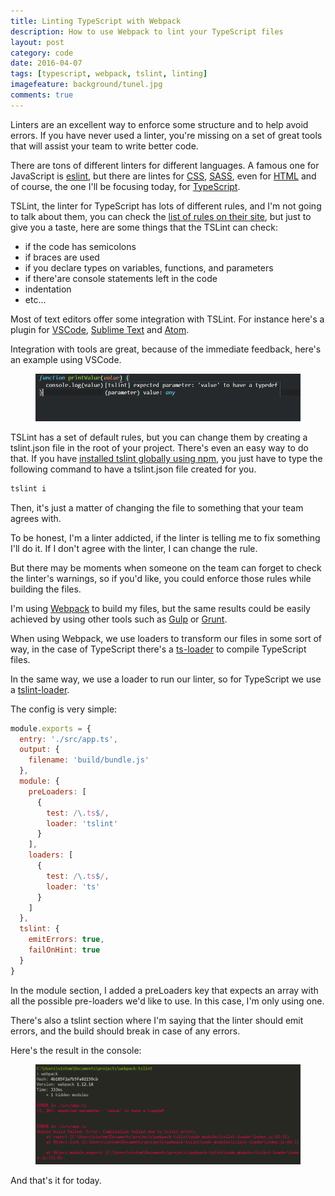 ```yaml
---
title: Linting TypeScript with Webpack
description: How to use Webpack to lint your TypeScript files
layout: post
category: code
date: 2016-04-07
tags: [typescript, webpack, tslint, linting]
imagefeature: background/tunel.jpg
comments: true
---
```

Linters are an excellent way to enforce some structure and to help avoid errors. If you have never used a linter, you're missing on a set of great tools that will assist your team to write better code.
<!-- more -->
There are tons of different linters for different languages. A famous one for JavaScript is [eslint](http://eslint.org/), but there are lintes for [CSS](http://csslint.net/), [SASS](https://github.com/brigade/scss-lint/), even for [HTML](https://github.com/deezer/html-linter) and of course, the one I'll be focusing today, for [TypeScript](https://palantir.github.io/tslint/).

TSLint, the linter for TypeScript has lots of different rules, and I'm not going to talk about them, you can check the [list of rules on their site](https://palantir.github.io/tslint/rules/), but just to give you a taste, here are some things that the TSLint can check:

-  if the code has semicolons
-  if braces are used
-  if you declare types on variables, functions, and parameters
-  if there'are console statements left in the code
-  indentation
-  etc...

Most of text editors offer some integration with TSLint. For instance here's a plugin for [VSCode](https://marketplace.visualstudio.com/items?itemName=eg2.tslint), [Sublime Text](https://packagecontrol.io/packages/SublimeLinter-contrib-tslint) and [Atom](https://atom.io/packages/linter-tslint).

Integration with tools are great, because of the immediate feedback, here's an example using VSCode.

<figure>
    <img src="/images/2016/04/tslint.png" alt="TSLint">    
</figure>

TSLint has a set of default rules, but you can change them by creating a tslint.json file in the root of your project. There's even an easy way to do that. If you have [installed tslint globally using npm](https://www.npmjs.com/package/tslint), you just have to type the following command to have a tslint.json file created for you.

``` bash
tslint i
```

Then, it's just a matter of changing the file to something that your team agrees with.

<script async src="//pagead2.googlesyndication.com/pagead/js/adsbygoogle.js"></script>
<!-- Responsive content -->
<ins class="adsbygoogle"
     style="display:block"
     data-ad-client="ca-pub-1865353648221711"
     data-ad-slot="8499334570"
     data-ad-format="auto"></ins>
<script>
(adsbygoogle = window.adsbygoogle || []).push({});
</script>

To be honest, I'm a linter addicted, if the linter is telling me to fix something I'll do it. If I don't agree with the linter, I can change the rule.

But there may be moments when someone on the team can forget to check the linter's warnings, so if you'd like, you could enforce those rules while building the files.

I'm using [Webpack](https://webpack.github.io/) to build my files, but the same results could be easily achieved by using other tools such as [Gulp](http://gulpjs.com/) or [Grunt](http://gruntjs.com/).

When using Webpack, we use loaders to transform our files in some sort of way, in the case of TypeScript there's a [ts-loader](https://www.npmjs.com/package/ts-loader) to compile TypeScript files.

In the same way, we use a loader to run our linter, so for TypeScript we use a [tslint-loader](https://www.npmjs.com/package/tslint-loader).

The config is very simple:

``` js
module.exports = {
  entry: './src/app.ts',
  output: {
    filename: 'build/bundle.js'
  },
  module: {
    preLoaders: [
      {
        test: /\.ts$/,
        loader: 'tslint'
      }
    ],
    loaders: [
      {
        test: /\.ts$/,
        loader: 'ts'
      }
    ]
  },
  tslint: {
    emitErrors: true,
    failOnHint: true
  }
}
```

In the module section, I added a preLoaders key that expects an array with all the possible pre-loaders we'd like to use. In this case, I'm only using one.

There's also a tslint section where I'm saying that the linter should emit errors, and the build should break in case of any errors.

Here's the result in the console:

<figure>
    <img src="/images/2016/04/webpack-tslint.png" alt="Webpack tslint results">
</figure>

And that's it for today.

